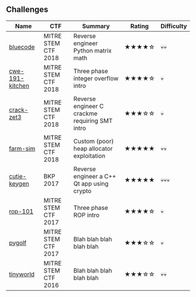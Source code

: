 ## Challenges
Name | CTF | Summary | Rating | Difficulty
---  | ---      | ---     | ---    | ---        |
[bluecode](bluecode) | MITRE STEM CTF 2018 | Reverse engineer Python matrix math | ★★★★☆ | 💀💀 
[cwe-191-kitchen](cwe-191-kitchen) | MITRE STEM CTF 2018 | Three phase integer overflow intro | ★★★★☆ | 💀  
[crack-zet3](crack-zet3) | MITRE STEM CTF 2018 | Reverse engineer C crackme requiring SMT intro | ★★★☆☆ | 💀
[farm-sim](farm-sim) | MITRE STEM CTF 2018 | Custom (poor) heap allocator exploitation | ★★★★★ | 💀💀 
[cutie-keygen](cutie-keygen) | BKP 2017 | Reverse engineer a C++ Qt app using crypto | ★★★★★ | 💀💀💀 
[rop-101](rop-101) | MITRE STEM CTF 2017 | Three phase ROP intro | ★★★★☆ | 💀 
[pygolf](pygolf) | MITRE STEM CTF 2017 | Blah blah blah blah blah | ★★★☆☆ | 💀 
[tinyworld]() | MITRE STEM CTF 2016 | Blah blah blah blah blah | ★★★☆☆ | 💀💀 





